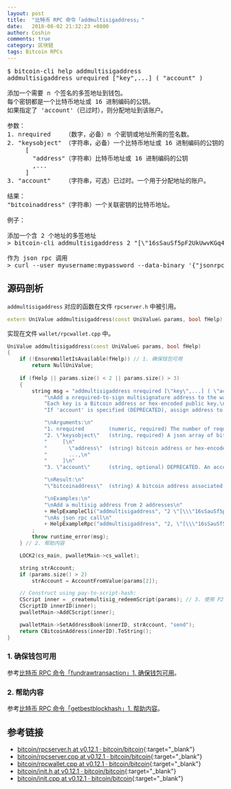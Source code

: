 ```yaml
---
layout: post
title:  "比特币 RPC 命令「addmultisigaddress」"
date:   2018-08-02 21:32:23 +0800
author: Coshin
comments: true
category: 区块链
tags: Bitcoin RPCs
---
```

<pre>
$ bitcoin-cli help addmultisigaddress
addmultisigaddress urequired ["key",...] ( "account" )

添加一个需要 n 个签名的多签地址到钱包。
每个密钥都是一个比特币地址或 16 进制编码的公钥。
如果指定了 'account'（已过时），则分配地址到该账户。

参数：
1. nrequired    （数字，必备）n 个密钥或地址所需的签名数。
2. "keysobject" （字符串，必备）一个比特币地址或 16 进制编码的公钥的 json 数组
     [
       "address"（字符串）比特币地址或 16 进制编码的公钥
       ,...
     ]
3. "account"    （字符串，可选）已过时。一个用于分配地址的账户。

结果：
"bitcoinaddress"（字符串）一个关联密钥的比特币地址。

例子：

添加一个含 2 个地址的多签地址
> bitcoin-cli addmultisigaddress 2 "[\"16sSauSf5pF2UkUwvKGq4qjNRzBZYqgEL5\",\"171sgjn4YtPu27adkKGrdDwzRTxnRkBfKV\"]"

作为 json rpc 调用
> curl --user myusername:mypassword --data-binary '{"jsonrpc": "1.0", "id":"curltest", "method": "addmultisigaddress", "params": [2, "[\"16sSauSf5pF2UkUwvKGq4qjNRzBZYqgEL5\",\"171sgjn4YtPu27adkKGrdDwzRTxnRkBfKV\"]"] }' -H 'content-type: text/plain;' http://127.0.0.1:8332/
</pre>

## 源码剖析

`addmultisigaddress` 对应的函数在文件 `rpcserver.h` 中被引用。

```cpp
extern UniValue addmultisigaddress(const UniValue& params, bool fHelp);
```

实现在文件 `wallet/rpcwallet.cpp` 中。

```cpp
UniValue addmultisigaddress(const UniValue& params, bool fHelp)
{
    if (!EnsureWalletIsAvailable(fHelp)) // 1. 确保钱包可用
        return NullUniValue;
    
    if (fHelp || params.size() < 2 || params.size() > 3)
    {
        string msg = "addmultisigaddress nrequired [\"key\",...] ( \"account\" )\n"
            "\nAdd a nrequired-to-sign multisignature address to the wallet.\n"
            "Each key is a Bitcoin address or hex-encoded public key.\n"
            "If 'account' is specified (DEPRECATED), assign address to that account.\n"

            "\nArguments:\n"
            "1. nrequired        (numeric, required) The number of required signatures out of the n keys or addresses.\n"
            "2. \"keysobject\"   (string, required) A json array of bitcoin addresses or hex-encoded public keys\n"
            "     [\n"
            "       \"address\"  (string) bitcoin address or hex-encoded public key\n"
            "       ...,\n"
            "     ]\n"
            "3. \"account\"      (string, optional) DEPRECATED. An account to assign the addresses to.\n"

            "\nResult:\n"
            "\"bitcoinaddress\"  (string) A bitcoin address associated with the keys.\n"

            "\nExamples:\n"
            "\nAdd a multisig address from 2 addresses\n"
            + HelpExampleCli("addmultisigaddress", "2 \"[\\\"16sSauSf5pF2UkUwvKGq4qjNRzBZYqgEL5\\\",\\\"171sgjn4YtPu27adkKGrdDwzRTxnRkBfKV\\\"]\"") +
            "\nAs json rpc call\n"
            + HelpExampleRpc("addmultisigaddress", "2, \"[\\\"16sSauSf5pF2UkUwvKGq4qjNRzBZYqgEL5\\\",\\\"171sgjn4YtPu27adkKGrdDwzRTxnRkBfKV\\\"]\"")
        ;
        throw runtime_error(msg);
    } // 2. 帮助内容

    LOCK2(cs_main, pwalletMain->cs_wallet);

    string strAccount;
    if (params.size() > 2)
        strAccount = AccountFromValue(params[2]);

    // Construct using pay-to-script-hash:
    CScript inner = _createmultisig_redeemScript(params); // 3. 使用 P2SH 构建：
    CScriptID innerID(inner);
    pwalletMain->AddCScript(inner);

    pwalletMain->SetAddressBook(innerID, strAccount, "send");
    return CBitcoinAddress(innerID).ToString();
}
```

### 1. 确保钱包可用

参考[比特币 RPC 命令「fundrawtransaction」1. 确保钱包可用](/blog/2018/07/bitcoin-rpc-fundrawtransaction.html#1-确保钱包可用)。

### 2. 帮助内容

参考[比特币 RPC 命令「getbestblockhash」1. 帮助内容](/blog/2018/05/bitcoin-rpc-getbestblockhash.html#1-帮助内容)。

## 参考链接

* [bitcoin/rpcserver.h at v0.12.1 · bitcoin/bitcoin](https://github.com/bitcoin/bitcoin/blob/v0.12.1/src/rpcserver.h){:target="_blank"}
* [bitcoin/rpcserver.cpp at v0.12.1 · bitcoin/bitcoin](https://github.com/bitcoin/bitcoin/blob/v0.12.1/src/rpcserver.cpp){:target="_blank"}
* [bitcoin/rpcwallet.cpp at v0.12.1 · bitcoin/bitcoin](https://github.com/bitcoin/bitcoin/blob/v0.12.1/src/wallet/rpcwallet.cpp){:target="_blank"}
* [bitcoin/init.h at v0.12.1 · bitcoin/bitcoin](https://github.com/bitcoin/bitcoin/blob/v0.12.1/src/init.h){:target="_blank"}
* [bitcoin/init.cpp at v0.12.1 · bitcoin/bitcoin](https://github.com/bitcoin/bitcoin/blob/v0.12.1/src/init.cpp){:target="_blank"}
